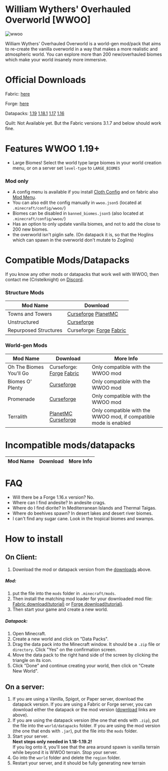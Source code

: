 # William Wythers' Overhauled Overworld [WWOO]
![wwoo](https://user-images.githubusercontent.com/54945257/197195300-dccdd0a0-217d-4945-9f31-2549636dbc66.png)


William Wythers' Overhauled Overworld is a world-gen mod/pack that aims to re-create the vanilla overworld in a way that makes a more realistic and atmospheric world. You can explore more than 200 new/overhauled biomes which make your world insanely more immersive.

# Official Downloads
Fabric: [here](https://www.curseforge.com/minecraft/mc-mods/william-wythers-overhauled-overworld/files/all?filter-status=1&filter-game-version=2020709689%3A7499)

Forge: [here](https://www.curseforge.com/minecraft/mc-mods/william-wythers-overhauled-overworld/files/all?filter-status=1&filter-game-version=2020709689%3A7498)

Datapacks:
[1.19](https://www.planetminecraft.com/data-pack/william-wythers-overhauled-overworld/)
[1.18.1](https://www.planetminecraft.com/data-pack/william-wythers-overhauled-overworld-for-1-18-1/)
[1.17](https://www.planetminecraft.com/data-pack/william-wythers-overhauled-overworld-legacy-for-1-17/)
[1.16](https://www.planetminecraft.com/data-pack/william-wythers-overhauled-overworld-1-17-snapshots-edition/)

Quilt: Not Available yet. But the Fabric versions 3.1.7 and below should work fine.

# Features WWOO 1.19+
- Large Biomes! Select the world type large biomes in your world creation menu, or on a server set `level-type` to `LARGE_BIOMES`

### Mod only
- A config menu is available if you install [Cloth Config](https://www.curseforge.com/minecraft/mc-mods/cloth-config/files) and on fabric also [Mod Menu](https://www.curseforge.com/minecraft/mc-mods/modmenu).
- You can also edit the config manually in `wwoo.json5` (located at `.minecraft/config/wwoo/`)
- Biomes can be disabled in `banned_biomes.json5` (also located at `.minecraft/config/wwoo/`)
- Has an option to only update vanilla biomes, and not to add the close to 200 new biomes.
- the overworld isn't piglin safe. (On datapack it is, so that the Hoglins which can spawn in the overworld don't mutate to Zoglins)

# Compatible Mods/Datapacks
If you know any other mods or datapacks that work well with WWOO, then contact me (Cristelknight) on [Discord](https://discord.gg/yJng7sC44x).

### Structure Mods
| Mod Name  | Download |
| ------------- | ------------- |
| Towns and Towers  |  [Curseforge](https://www.curseforge.com/minecraft/mc-mods/towns-and-towers-structure-add-on) [PlanetMC](https://www.planetminecraft.com/data-pack/towns-amp-towers-structure-overhaul/)  |
| Unstructured  | [Curseforge](https://www.curseforge.com/minecraft/mc-mods/unstructured)  |
| Repurposed Structures  | Curseforge: [Forge](https://www.curseforge.com/minecraft/mc-mods/repurposed-structures) [Fabric](https://www.curseforge.com/minecraft/mc-mods/repurposed-structures-fabric)  |

### World-gen Mods
| Mod Name  | Download | More Info |
| ------------- | ------------- | ------------- |
| Oh The Biomes You'll Go  | Curseforge: [Forge](https://www.curseforge.com/minecraft/mc-mods/oh-the-biomes-youll-go) [Fabric](https://www.curseforge.com/minecraft/mc-mods/oh-the-biomes-youll-go-fabric)  | Only compatible with the WWOO mod |
| Biomes O' Plenty  | [Curseforge](https://www.curseforge.com/minecraft/mc-mods/biomes-o-plenty)  | Only compatible with the WWOO mod |
| Promenade  | [Curseforge](https://www.curseforge.com/minecraft/mc-mods/promenade)  | Only compatible with the WWOO mod |
| Terralith  | [PlanetMC](https://www.planetminecraft.com/data-pack/terralith-overworld-evolved-100-biomes-caves-and-more/) [Curseforge](https://www.curseforge.com/minecraft/mc-mods/terralith)  | Only compatible with the WWOO mod, if compatible mode is enabled |

# Incompatible mods/datapacks
| Mod Name  | Download | More Info |
| ------------- | ------------- | ------------- |

# FAQ
- Will there be a Forge 1.16.x version? No.
- Where can I find andesite? In andesite crags.
- Where do I find diorite? In Mediterranean Islands and Thermal Taigas.
- Where do beehives spawn? In desert lakes and desert river biomes.
- I can't find any sugar cane. Look in the tropical biomes and swamps.

# How to install
## On Client:
1. Download the mod or datapack version from the [downloads](#official-downloads) above.
##### Mod:
1. put the file into the `mods` folder in `.minecraft/mods`. 
2. Then install the matching mod loader for your downloaded mod file: [Fabric download](https://fabricmc.net/use/installer/)[(tutorial)](https://fabricmc.net/wiki/player:tutorials:install_mcl:windows) or [Forge download](https://files.minecraftforge.net/net/minecraftforge/forge/)[(tutorial)](https://www.youtube.com/watch?v=fMKwJ97ri90).
3. Then start your game and create a new world.

##### Datapack: 
1. Open Minecraft.
2. Create a new world and click on "Data Packs".
3. Drag the data pack into the Minecraft window. It should be a `.zip` file or `directory`.
Click "Yes" on the confirmation screen.
4. Move the data pack to the right hand side of the screen by clicking the triangle on its icon.
5. Click "Done" and continue creating your world, then click on "Create New World".

## On a server:
1. If you are using a Vanilla, Spigot, or Paper server, download the datapack version. If you are using a Fabric or Forge server, you can download either the datapack or the mod version ([download](#official-downloads) links are above).
2. If you are using the datapack version (the one that ends with `.zip`), put the file into the `world/datapacks` folder. If you are using the mod version (the one that ends with `.jar`), put the file into the `mods` folder.
3. Start your server.<br>**Next steps only needed in 1.18-1.19.2!**<br>If you log onto it, you'll see that the area around spawn is vanilla terrain while beyond it is WWOO terrain. Stop your server.
4. Go into the `world` folder and delete the `region` folder.
5. Restart your server, and it should be fully generating new terrain
